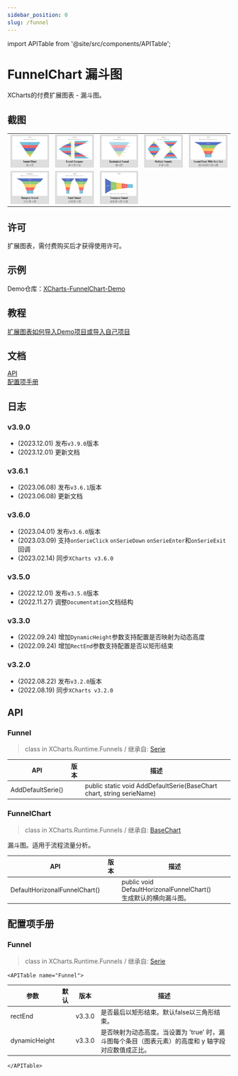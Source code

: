 ```yaml
---
sidebar_position: 0
slug: /funnel
---
```

import APITable from '@site/src/components/APITable';

# FunnelChart 漏斗图

XCharts的付费扩展图表 - 漏斗图。

## 截图

||||||
| :--: | :--: | :--: | :--: | :--: |
|![Funnel01](img/Funnel01.png) |![Funnel02](img/Funnel02.png) |![Funnel03](img/Funnel03.png) |![Funnel04](img/Funnel04.png) |![Funnel05](img/Funnel05.png) |![Funnel06](img/Funnel06.png) |
|![Funnel07](img/Funnel07.png) |![Funnel08](img/Funnel08.png) |![Funnel09](img/Funnel09.png) |

## 许可

扩展图表，需付费购买后才获得使用许可。

## 示例

Demo仓库：[XCharts-FunnelChart-Demo](https://github.com/XCharts-Team/XCharts-FunnelChart-Demo)

## 教程

[扩展图表如何导入Demo项目或导入自己项目](https://github.com/XCharts-Team/XCharts-Demo)

## 文档

[API](#api)  
[配置项手册](#配置项手册)  

## 日志

### v3.9.0

* (2023.12.01) 发布`v3.9.0`版本
* (2023.12.01) 更新文档

### v3.6.1

* (2023.06.08) 发布`v3.6.1`版本
* (2023.06.08) 更新文档

### v3.6.0

* (2023.04.01) 发布`v3.6.0`版本
* (2023.03.09) 支持`onSerieClick` `onSerieDown` `onSerieEnter`和`onSerieExit`回调
* (2023.02.14) 同步`XCharts v3.6.0`

### v3.5.0

* (2022.12.01) 发布`v3.5.0`版本
* (2022.11.27) 调整`Documentation`文档结构

### v3.3.0

* (2022.09.24) 增加`DynamicHeight`参数支持配置是否映射为动态高度
* (2022.09.24) 增加`RectEnd`参数支持配置是否以矩形结束

### v3.2.0

* (2022.08.22) 发布`v3.2.0`版本
* (2022.08.19) 同步`XCharts v3.2.0`

## API

### Funnel

> class in XCharts.Runtime.Funnels / 继承自: [Serie](https://xcharts-team.github.io/docs/api#serie)


|API|版本|描述|
|--|--|--|
|AddDefaultSerie()||public static void AddDefaultSerie(BaseChart chart, string serieName)|

### FunnelChart

> class in XCharts.Runtime.Funnels / 继承自: [BaseChart](https://xcharts-team.github.io/docs/api#basechart)

漏斗图。适用于流程流量分析。

|API|版本|描述|
|--|--|--|
|DefaultHorizonalFunnelChart()||public void DefaultHorizonalFunnelChart()<br/>生成默认的横向漏斗图。 |

## 配置项手册

### Funnel

> class in XCharts.Runtime.Funnels / 继承自: [Serie](https://xcharts-team.github.io/docs/configuration#serie)

```mdx-code-block
<APITable name="Funnel">
```

|参数|默认|版本|描述|
|--|--|--|--|
|rectEnd||v3.3.0|是否最后以矩形结束。默认false以三角形结束。
|dynamicHeight||v3.3.0|是否映射为动态高度。当设置为 'true' 时，漏斗图每个条目（图表元素）的高度和 y 轴字段对应数值成正比。

```mdx-code-block
</APITable>
```

